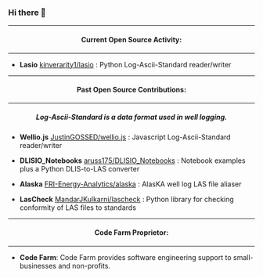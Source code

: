 ### Hi there 👋


<hr>
<h4 align="center">
Current Open Source Activity:
</h4>
<hr>

- **Lasio** [kinverarity1/lasio](https://github.com/kinverarity1/lasio) : Python Log-Ascii-Standard reader/writer 


<hr>
<h4 align="center">
Past Open Source Contributions:    
</h4>
<hr>

<h5 align="center">
Log-Ascii-Standard is a data format used in well logging.
</h5>

- **Wellio.js** [JustinGOSSED/wellio.js](https://github.com/JustinGOSSES/wellio.js) : Javascript Log-Ascii-Standard reader/writer 

- **DLISIO_Notebooks** [aruss175/DLISIO_Notebooks](https://github.com/aruss175/DLISIO_Notebooks) : Notebook examples plus a Python DLIS-to-LAS converter 

- **Alaska** [FRI-Energy-Analytics/alaska](https://github.com/FRI-Energy-Analytics/alaska) : AlasKA well log LAS file aliaser 

- **LasCheck** [MandarJKulkarni/lascheck](https://github.com/MandarJKulkarni/lascheck) : Python library for checking conformity of LAS files to standards 

<hr>
<h4 align="center">
Code Farm Proprietor:
</h4>
<hr>

- **Code Farm**: Code Farm provides software engineering support to small-businesses and non-profits.


<!--
**dcslagel/dcslagel** is a ✨ _special_ ✨ repository because its `README.md` (this file) appears on your GitHub profile.

Here are some ideas to get you started:

- 🔭 I’m currently working on ...
- 🌱 I’m currently learning ...
- 👯 I’m looking to collaborate on ...
- 🤔 I’m looking for help with ...
- 💬 Ask me about ...
- 📫 How to reach me: ...
- 😄 Pronouns: ...
- ⚡ Fun fact: ...
-->


